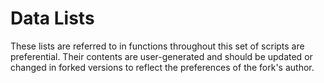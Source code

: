 Data Lists
==========

These lists are referred to in functions throughout this set of scripts are preferential. Their contents are user-generated and should be updated or changed in forked versions to reflect the preferences of the fork's author.